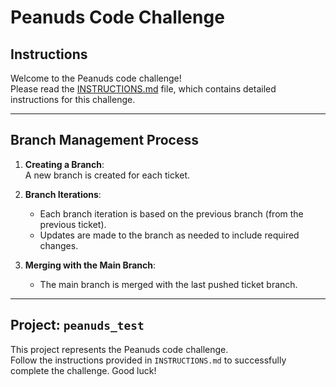 # Peanuds Code Challenge

## Instructions
Welcome to the Peanuds code challenge!  
Please read the [INSTRUCTIONS.md](tickets/INSTRUCTIONS.md) file, which contains detailed instructions for this challenge.

---

## Branch Management Process

1. **Creating a Branch**:  
   A new branch is created for each ticket.

2. **Branch Iterations**:  
   - Each branch iteration is based on the previous branch (from the previous ticket).  
   - Updates are made to the branch as needed to include required changes.

3. **Merging with the Main Branch**:  
   - The main branch is merged with the last pushed ticket branch.

---

## Project: `peanuds_test`

This project represents the Peanuds code challenge.  
Follow the instructions provided in `INSTRUCTIONS.md` to successfully complete the challenge. Good luck!
